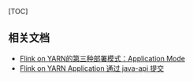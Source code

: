 [TOC]



## 相关文档

- [Flink on YARN的第三种部署模式：Application Mode](https://blog.csdn.net/nazeniwaresakini/article/details/108770855)
- [Flink on YARN Application 通过 java-api 提交](https://blog.csdn.net/javastart/article/details/113784180)